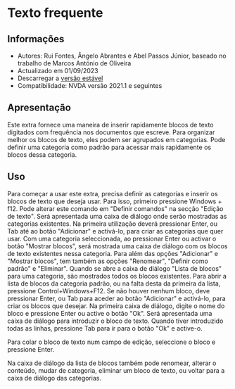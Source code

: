# Texto frequente #


## Informações
* Autores: Rui Fontes, Ângelo Abrantes e Abel Passos Júnior, baseado no trabalho de Marcos António de Oliveira
* Actualizado em 01/09/2023
* Descarregar a [versão estável][1]
* Compatibilidade: NVDA versão 2021.1 e seguintes


## Apresentação
Este extra fornece uma maneira de inserir rapidamente blocos de texto digitados com frequência nos documentos que escreve.
Para organizar melhor os blocos de texto, eles podem ser agrupados em categorias.
Pode definir uma categoria como padrão para acessar mais rapidamente os blocos dessa categoria.


## Uso
Para começar a usar este extra, precisa definir as categorias e inserir os blocos de texto que deseja usar.
Para isso, primeiro pressione Windows + f12. Pode alterar este comando em "Definir comandos" na secção "Edição de texto".
Será apresentada uma caixa de diálogo onde serão mostradas as categorias existentes. Na primeira utilização deverá pressionar Enter, ou Tab até ao botão "Adicionar" e activá-lo, para criar as categorias que quer usar.
Com uma categoria seleccionada, ao pressionar Enter ou activar o botão "Mostrar blocos", será mostrada uma caixa de diálogo com os blocos de texto existentes nessa categoria.
Para além das opções "Adicionar" e "Mostrar blocos", tem também as opções "Renomear", "Definir como padrão" e "Eliminar".
Quando se abre a caixa de diálogo "Lista de blocos" para uma categoria, são mostrados todos os blocos existentes.
Para abrir a lista de blocos da categoria padrão, ou na falta desta da primeira da lista, pressione Control+Windows+F12.
Se não houver nenhum bloco, deve pressionar Enter, ou Tab para aceder ao botão "Adicionar" e activá-lo, para criar os blocos que desejar.
Na primeira caixa de diálogo, digite o nome do bloco e pressione Enter ou active o botão "Ok".
Será apresentada uma caixa de diálogo para introduzir o bloco de texto.
Quando tiver  introduzido todas as linhas, pressione Tab para ir para o botão "Ok" e active-o.

Para colar o bloco de texto num campo de edição, seleccione o bloco e pressione Enter.

Na caixa de diálogo da lista de blocos também pode renomear, alterar o conteúdo, mudar de categoria, eliminar um bloco de texto, ou voltar para a caixa de diálogo das categorias.


[1]: https://github.com/ruifontes/frequentText/releases/download/2023.09.03/frequentText-2023.09.03.nvda-addon
